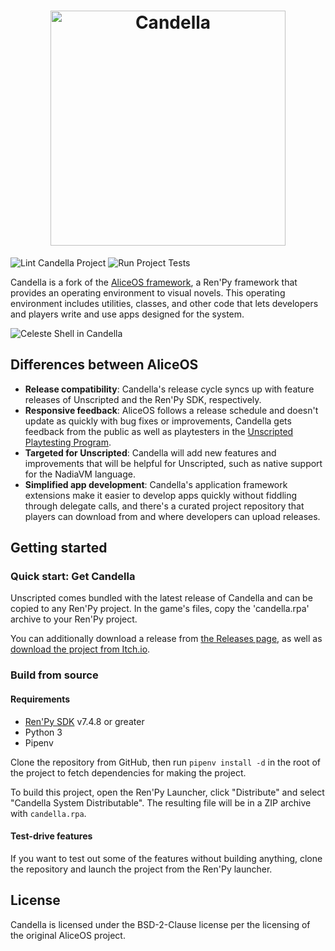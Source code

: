 <div align="center">
<h1><img alt="Candella" src="./res/logomark.svg" width=376 /></h1>
</div>

![Lint Candella Project](https://github.com/UnscriptedVN/candella/workflows/Lint%20Candella%20Project/badge.svg)
![Run Project Tests](https://github.com/UnscriptedVN/candella/workflows/Run%20Project%20Tests/badge.svg)

Candella is a fork of the [AliceOS framework](https://aliceos.app), a Ren'Py
framework that provides an operating environment to visual novels. This operating
environment includes utilities, classes, and other code that lets developers and
players write and use apps designed for the system.

![Celeste Shell in Candella](./.github/release.png)

## Differences between AliceOS

- **Release compatibility**: Candella's release cycle syncs up with feature releases
  of Unscripted and the Ren'Py SDK, respectively.
- **Responsive feedback**: AliceOS follows a release schedule and doesn't update as
  quickly with bug fixes or improvements, Candella gets feedback from the public as
  well as playtesters in the [Unscripted Playtesting Program][uvn-beta].
- **Targeted for Unscripted**: Candella will add new features and improvements that
  will be helpful for Unscripted, such as native support for the NadiaVM language.
- **Simplified app development**: Candella's application framework extensions make it
  easier to develop apps quickly without fiddling through delegate calls, and there's
  a curated project repository that players can download from and where developers
  can upload releases.

## Getting started

### Quick start: Get Candella

Unscripted comes bundled with the latest release of Candella and can be copied to any
Ren'Py project. In the game's files, copy the 'candella.rpa' archive to your Ren'Py
project.

You can additionally download a release from [the Releases page][releases], as well
as [download the project from Itch.io](https://marquiskurt.itch.io/candella).

### Build from source

#### Requirements

- [Ren'Py SDK][renpy] v7.4.8 or greater
- Python 3
- Pipenv

Clone the repository from GitHub, then run `pipenv install -d` in the root of the
project to fetch dependencies for making the project.

To build this project, open the Ren'Py Launcher, click "Distribute" and select
"Candella System Distributable". The resulting file will be in a ZIP archive with
`candella.rpa`.

#### Test-drive features

If you want to test out some of the features without building anything, clone the
repository and launch the project from the Ren'Py launcher.

## License

Candella is licensed under the BSD-2-Clause license per the licensing of the original
AliceOS project.

<!-- Links -->

[releases]: https://github.com/UnscriptedVN/candella/releases/
[uvn-beta]: https://beta.unscriptedvn.dev
[renpy]: https://renpy.org

